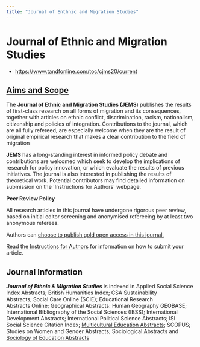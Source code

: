 ```yaml
---
title: "Journal of Enthnic and Migration Studies"
---
```


# Journal of Ethnic and Migration Studies

- https://www.tandfonline.com/toc/cjms20/current

## [Aims and Scope](https://www.tandfonline.com/action/journalInformation?show=aimsScope&journalCode=cjms20)
The **Journal of Ethnic and Migration Studies (JEMS**) publishes the results of first-class research on all forms of migration and its consequences, together with articles on ethnic conflict, discrimination, racism, nationalism, citizenship and policies of integration. Contributions to the journal, which are all fully refereed, are especially welcome when they are the result of original empirical research that makes a clear contribution to the field of migration

**JEMS** has a long-standing interest in informed policy debate and contributions are welcomed which seek to develop the implications of research for policy innovation, or which evaluate the results of previous initiatives. The journal is also interested in publishing the results of theoretical work. Potential contributors may find detailed information on submission on the 'Instructions for Authors' webpage.

**Peer Review Policy** 

All research articles in this journal have undergone rigorous peer review, based on initial editor screening and anonymised refereeing by at least two anonymous referees.

Authors can [choose to publish gold open access in this journal.](https://www.tandfonline.com/openaccess/openselect)

[Read the Instructions for Authors](https://www.tandfonline.com/action/authorSubmission?show=instructions&journalCode=CJMS) for information on how to submit your article.

## Journal Information
**_Journal of Ethnic & Migration Studies_** is indexed in Applied Social Science Index Abstracts; British Humanities Index; CSA Sustainability Abstracts; Social Care Online (SCIE); Educational Research Abstracts Online; Geographical Abstracts: Human Geography GEOBASE; International Bibliography of the Social Sciences (IBSS); International Development Abstracts; International Political Science Abstracts; ISI Social Science Citation Index; [Multicultural Education Abstracts](https://www.tandf.co.uk/openurl?genre=journal&issn=0260-9770); SCOPUS; Studies on Women and Gender Abstracts; Sociological Abstracts and [Sociology of Education Abstracts](https://www.tandf.co.uk/openurl?genre=journal&issn=0038-0415)
